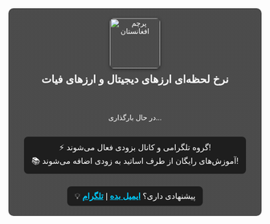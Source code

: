 <div id="crypto-widget" style="font-family:sans-serif; color:#fff; text-align:center; padding:20px; background:linear-gradient(rgba(0,0,0,0.7), rgba(0,0,0,0.7)), url('https://images.unsplash.com/photo-1627485044552-9942a2f0f153?auto=format&fit=crop&w=1950&q=80'); background-size:cover; border-radius:10px;">

  <header>
    <img src="https://upload.wikimedia.org/wikipedia/commons/5/5c/Flag_of_Afghanistan_%282004%E2%80%932021%29.svg" alt="پرچم افغانستان" style="width:100px; border-radius:8px; box-shadow:0 2px 6px rgba(0,0,0,0.5);">
    <h2 style="margin-top:10px;">نرخ لحظه‌ای ارزهای دیجیتال و ارزهای فیات</h2>
  </header>

  <div class="crypto-grid" style="display:flex; flex-wrap:wrap; justify-content:center; gap:15px; margin:20px 0;" id="crypto-grid">
    <div>در حال بارگذاری...</div>
  </div>

  <div style="margin:10px auto; font-size:16px; background:rgba(0,0,0,0.6); display:inline-block; padding:10px 15px; border-radius:8px;">
    ⚡ گروه تلگرامی و کانال بزودی فعال می‌شوند!<br>
    📚 آموزش‌های رایگان از طرف اساتید به زودی اضافه می‌شوند!
  </div>

  <div style="margin-top:15px; font-size:16px; background:rgba(0,0,0,0.6); display:inline-block; padding:10px 15px; border-radius:8px;">
    💡 پیشنهادی داری؟  
    <a href="mailto:Bhack050@gmail.com" style="color:#00ccff; font-weight:bold;">ایمیل بده</a> | 
    <a href="https://t.me/h4mid_fx" target="_blank" style="color:#00ccff; font-weight:bold;">تلگرام</a>
  </div>

</div>

<script>
(async function(){
  const cryptoSymbols = [
    {name:"بیتکوین", binance:"BTCUSDT", logo:"https://cryptologos.cc/logos/bitcoin-btc-logo.png"},
    {name:"اتریوم", binance:"ETHUSDT", logo:"https://cryptologos.cc/logos/ethereum-eth-logo.png"},
    {name:"ترون", binance:"TRXUSDT", logo:"https://cryptologos.cc/logos/tron-trx-logo.png"},
    {name:"دوج", binance:"DOGEUSDT", logo:"https://cryptologos.cc/logos/dogecoin-doge-logo.png"},
    {name:"XRP", binance:"XRPUSDT", logo:"https://cryptologos.cc/logos/xrp-xrp-logo.png"},
    {name:"Litecoin", binance:"LTCUSDT", logo:"https://cryptologos.cc/logos/litecoin-ltc-logo.png"},
    {name:"Cardano", binance:"ADAUSDT", logo:"https://cryptologos.cc/logos/cardano-ada-logo.png"},
    {name:"Solana", binance:"SOLUSDT", logo:"https://cryptologos.cc/logos/solana-sol-logo.png"},
    {name:"Polkadot", binance:"DOTUSDT", logo:"https://cryptologos.cc/logos/polkadot-dot-logo.png"},
    {name:"Shiba Inu", binance:"SHIBUSDT", logo:"https://cryptologos.cc/logos/shiba-inu-shib-logo.png"}
  ];
  const fiatSymbols = [
    {name:"دلار آمریکا", code:"USD"},
    {name:"یورو", code:"EUR"},
    {name:"پوند", code:"GBP"}
  ];

  async function loadCrypto(){
    const grid = document.getElementById('crypto-grid');
    grid.innerHTML = '';
    for(let sym of cryptoSymbols){
      try{
        const resPrice = await fetch(`https://api.binance.com/api/v3/ticker/price?symbol=${sym.binance}`);
        const priceData = await resPrice.json();
        const price = parseFloat(priceData.price).toFixed(4);

        const res24h = await fetch(`https://api.binance.com/api/v3/ticker/24hr?symbol=${sym.binance}`);
        const changeData = await res24h.json();
        const change = parseFloat(changeData.priceChangePercent).toFixed(2);
        const cls = change >= 0 ? "color:#00ff00":"color:#ff3333";

        const card = document.createElement('div');
        card.style.background="rgba(0,0,0,0.7)";
        card.style.padding="10px";
        card.style.borderRadius="8px";
        card.style.width="120px";
        card.style.color="#fff";
        card.style.textAlign="center";
        card.style.boxShadow="0 2px 6px rgba(0,0,0,0.5)";
        card.style.margin="5px";
        card.innerHTML = `<img src="${sym.logo}" style="width:36px;height:36px;margin-bottom:5px;"><div>${sym.name}</div><div>${price} USDT</div><div style="${cls}">${change}%</div>`;
        grid.appendChild(card);
      }catch(e){ console.error(e); }
    }

    // نرخ ارزهای فیات
    try{
      const resFiat = await fetch('https://api.exchangerate.host/latest?base=USD&symbols=AFN,EUR,GBP');
      const dataFiat = await resFiat.json();
      const afnRateUSD = dataFiat.rates.AFN;
      const afnRateEUR = dataFiat.rates.AFN / dataFiat.rates.EUR;
      const afnRateGBP = dataFiat.rates.AFN / dataFiat.rates.GBP;

      for(let fiat of fiatSymbols){
        let priceAFN = fiat.code==="USD"?afnRateUSD.toFixed(2): fiat.code==="EUR"?afnRateEUR.toFixed(2): afnRateGBP.toFixed(2);
        const card = document.createElement('div');
        card.style.background="rgba(0,0,0,0.7)";
        card.style.padding="10px";
        card.style.borderRadius="8px";
        card.style.width="120px";
        card.style.color="#fff";
        card.style.textAlign="center";
        card.style.boxShadow="0 2px 6px rgba(0,0,0,0.5)";
        card.style.margin="5px";
        card.innerHTML = `<div>${fiat.name}</div><div>${priceAFN} AFN</div>`;
        grid.appendChild(card);
      }
    }catch(e){ console.error(e);}
  }
  loadCrypto();
  setInterval(loadCrypto,10000);
})();
</script>
